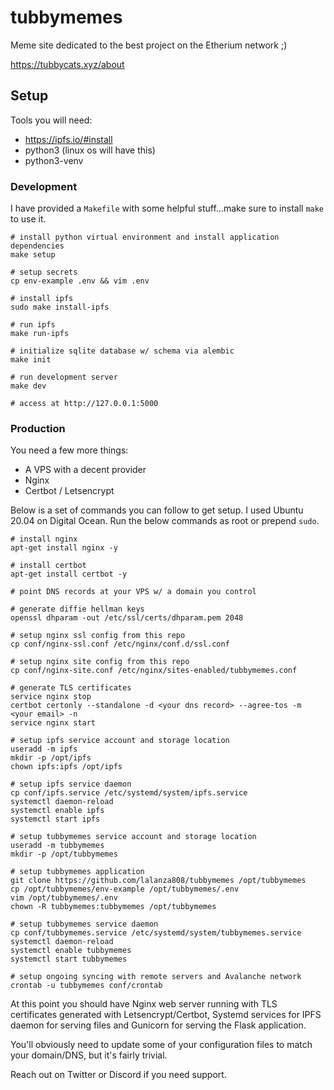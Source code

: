 # tubbymemes

Meme site dedicated to the best project on the Etherium network ;)

https://tubbycats.xyz/about

## Setup

Tools you will need:
* https://ipfs.io/#install
* python3 (linux os will have this)
* python3-venv

### Development

I have provided a `Makefile` with some helpful stuff...make sure to install `make` to use it.

```
# install python virtual environment and install application dependencies
make setup

# setup secrets
cp env-example .env && vim .env

# install ipfs
sudo make install-ipfs

# run ipfs
make run-ipfs

# initialize sqlite database w/ schema via alembic
make init

# run development server
make dev

# access at http://127.0.0.1:5000
```

### Production

You need a few more things:
* A VPS with a decent provider
* Nginx
* Certbot / Letsencrypt

Below is a set of commands you can follow to get setup. I used Ubuntu 20.04 on Digital Ocean. Run the below commands as root or prepend `sudo`.

```
# install nginx
apt-get install nginx -y

# install certbot
apt-get install certbot -y

# point DNS records at your VPS w/ a domain you control

# generate diffie hellman keys
openssl dhparam -out /etc/ssl/certs/dhparam.pem 2048

# setup nginx ssl config from this repo
cp conf/nginx-ssl.conf /etc/nginx/conf.d/ssl.conf

# setup nginx site config from this repo
cp conf/nginx-site.conf /etc/nginx/sites-enabled/tubbymemes.conf

# generate TLS certificates
service nginx stop
certbot certonly --standalone -d <your dns record> --agree-tos -m <your email> -n
service nginx start

# setup ipfs service account and storage location
useradd -m ipfs
mkdir -p /opt/ipfs
chown ipfs:ipfs /opt/ipfs

# setup ipfs service daemon
cp conf/ipfs.service /etc/systemd/system/ipfs.service
systemctl daemon-reload
systemctl enable ipfs
systemctl start ipfs

# setup tubbymemes service account and storage location
useradd -m tubbymemes
mkdir -p /opt/tubbymemes

# setup tubbymemes application
git clone https://github.com/lalanza808/tubbymemes /opt/tubbymemes
cp /opt/tubbymemes/env-example /opt/tubbymemes/.env
vim /opt/tubbymemes/.env
chown -R tubbymemes:tubbymemes /opt/tubbymemes

# setup tubbymemes service daemon
cp conf/tubbymemes.service /etc/systemd/system/tubbymemes.service
systemctl daemon-reload
systemctl enable tubbymemes
systemctl start tubbymemes

# setup ongoing syncing with remote servers and Avalanche network
crontab -u tubbymemes conf/crontab
```

At this point you should have Nginx web server running with TLS certificates generated with Letsencrypt/Certbot, Systemd services for IPFS daemon for serving files and Gunicorn for serving the Flask application.

You'll obviously need to update some of your configuration files to match your domain/DNS, but it's fairly trivial.

Reach out on Twitter or Discord if you need support.
